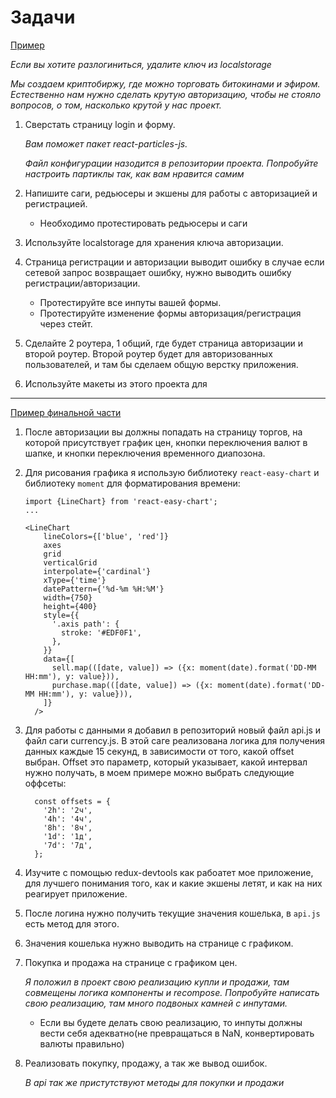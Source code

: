 # Задачи

[Пример](http://5a26994e4c4b9335b1c950ef.nervous-mahavira-382e88.netlify.com/)

_Если вы хотите разлогиниться, удалите ключ из localstorage_

_Мы создаем криптобиржу, где можно торговать битокинами и эфиром. Естественно нам нужно сделать
крутую авторизацию, чтобы не стояло вопросов, о том, насколько крутой у нас проект._

1.  Сверстать страницу login и форму.

    _Вам поможет пакет react-particles-js._

    _Файл конфигурации назодится в репозитории проекта. Попробуйте настроить партиклы так, как вам
    нравится самим_

1.  Напишите саги, редьюсеры и экшены для работы с авторизацией и регистрацией.
    * Необходимо протестировать редьюсеры и саги
1.  Используйте localstorage для хранения ключа авторизации.
1.  Страница регистрации и авторизации выводит ошибку в случае если сетевой запрос возвращает
    ошибку, нужно выводить ошибку регистрации/авторизации.
    * Протестируйте все инпуты вашей формы.
    * Протестируйте изменение формы авторизация/регистрация через стейт.
1.  Сделайте 2 роутера, 1 общий, где будет страница авторизации и второй роутер. Второй роутер будет
    для авторизованных пользователей, и там бы сделаем общую верстку приложения.
1.  Используйте макеты из этого проекта для

---

[Пример финальной части](http://5a8de305fd0efa7e09058442.cranky-golick-f8e053.netlify.com/)

1.  После авторизации вы должны попадать на страницу торгов, на которой присутствует график цен,
    кнопки переключения валют в шапке, и кнопки переключения временного диапозона.
1.  Для рисования графика я использую библиотеку `react-easy-chart` и библиотеку `moment` для
    форматирования времени:

    ```
    import {LineChart} from 'react-easy-chart';
    ...

    <LineChart
        lineColors={['blue', 'red']}
        axes
        grid
        verticalGrid
        interpolate={'cardinal'}
        xType={'time'}
        datePattern={'%d-%m %H:%M'}
        width={750}
        height={400}
        style={{
          '.axis path': {
            stroke: '#EDF0F1',
          },
        }}
        data={[
          sell.map(([date, value]) => ({x: moment(date).format('DD-MM HH:mm'), y: value})),
          purchase.map(([date, value]) => ({x: moment(date).format('DD-MM HH:mm'), y: value})),
        ]}
      />
    ```

1.  Для работы с данными я добавил в репозиторий новый файл api.js и файл саги currency.js. В этой
    саге реализована логика для получения данных каждые 15 секунд, в зависимости от того, какой
    offset выбран. Offset это параметр, который указывает, какой интервал нужно получать, в моем
    примере можно выбрать следующие оффсеты:
    ```
      const offsets = {
        '2h': '2ч',
        '4h': '4ч',
        '8h': '8ч',
        '1d': '1д',
        '7d': '7д',
      };
    ```
1.  Изучите с помощью redux-devtools как рабоатет мое приложение, для лучшего понимания того, как и
    какие экшены летят, и как на них реагирует приложение.

1.  После логина нужно получить текущие значения кошелька, в `api.js` есть метод для этого.
1.  Значения кошелька нужно выводить на странице с графиком.
1.  Покупка и продажа на странице с графиком цен.

    _Я положил в проект свою реализацию купли и продажи, там совмещены логика компоненты и
    recompose._ _Попробуйте написать свою реализацию, там много подвоных камней с инпутами._

    * Если вы будете делать свою реализацию, то инпуты должны вести себя адекватно(не превращаться в
      NaN, конвертировать валюты правильно)

1.  Реализовать покупку, продажу, а так же вывод ошибок.

    _В api так же пристутствуют методы для покупки и продажи_

